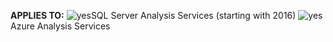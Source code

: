 **APPLIES TO:** ![yes](media/yes.png)SQL Server Analysis Services (starting with 2016) ![yes](media/yes.png)Azure Analysis Services